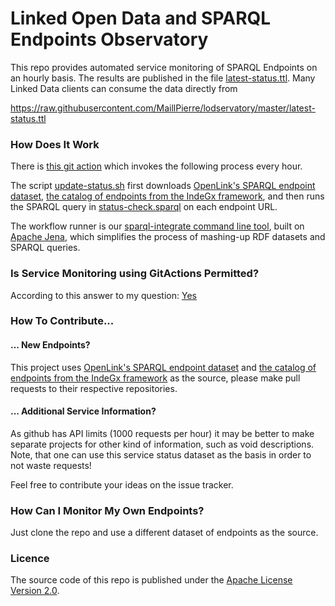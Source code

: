 # Linked Open Data and SPARQL Endpoints Observatory

This repo provides automated service monitoring of SPARQL Endpoints on an hourly basis.
The results are published in the file [latest-status.ttl](https://github.com/MaillPierre/lodservatory/blob/master/latest-status.ttl).
Many Linked Data clients can consume the data directly from

https://raw.githubusercontent.com/MaillPierre/lodservatory/master/latest-status.ttl

### How Does It Work

There is [this git action](.github/workflows/main.yml) which invokes the following process every hour.

The script [update-status.sh](update-status.sh) first downloads [OpenLink's SPARQL endpoint dataset](https://github.com/OpenLinkSoftware/general-turtle-doc-collection/blob/master/LODCloud_SPARQL_Endpoints.ttl), [the catalog of endpoints from the IndeGx framework](https://github.com/Wimmics/IndeGx/blob/main/catalogs/all_catalog_edited.ttl), and then runs the SPARQL query in [status-check.sparql](status-check.sparql) on each endpoint URL.

The workflow runner is our [sparql-integrate command line tool](https://github.com/SmartDataAnalytics/Sparqlintegrate), built on [Apache Jena](https://jena.apache.org/), which simplifies the process of mashing-up RDF datasets and SPARQL queries.

### Is Service Monitoring using GitActions Permitted?
According to this answer to my question: [Yes](https://github.community/t5/GitHub-Actions/Is-it-permitted-to-do-Remote-Requests-for-Service-Monitoring/m-p/50071#M7696)

### How To Contribute...

#### ... New Endpoints?
This project uses
[OpenLink's SPARQL endpoint dataset](https://github.com/OpenLinkSoftware/general-turtle-doc-collection/blob/master/LODCloud_SPARQL_Endpoints.ttl) and [the catalog of endpoints from the IndeGx framework](https://github.com/Wimmics/IndeGx/blob/main/catalogs/all_catalog_edited.ttl) as the source, please make pull requests to their respective repositories.

#### ... Additional Service Information?
As github has API limits (1000 requests per hour) it may be better to make separate projects for other kind of information, such as void descriptions. Note, that one can use this service status dataset as the basis in order to not waste requests!

Feel free to contribute your ideas on the issue tracker.

### How Can I Monitor My Own Endpoints?

Just clone the repo and use a different dataset of endpoints as the source.

### Licence
The source code of this repo is published under the [Apache License Version 2.0](LICENSE).


